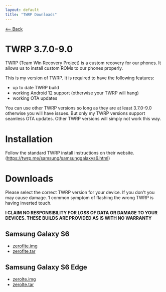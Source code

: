 ```yaml
---
layout: default
title: "TWRP Downloads"
---
```

[ <-- Back](/)

# TWRP 3.7.0-9.0
TWRP (Team Win Recovery Project) is a custom recovery for our phones. It allows us to install custom ROMs to our phones properly. 

This is my version of TWRP. It is required to have the following features:
- up to date TWRP build
- working Android 12 support (otherwise your TWRP will hang)
- working OTA updates

You can use other TWRP versions so long as they are at least 3.7.0-9.0 otherwise you will have issues. But only my TWRP versions support seamless OTA updates. Other TWRP versions will simply not work this way.

# Installation
Follow the standard TWRP install instructions on their website. (<https://twrp.me/samsung/samsunggalaxys6.html>)

# Downloads
Please select the correct TWRP version for your device. If you don't you may cause damage. 1 common symptom of flashing the wrong TWRP is having inverted touch. 

**I CLAIM NO RESPONSIBILITY FOR LOSS OF DATA OR DAMAGE TO YOUR DEVICES. THESE BUILDS ARE PROVIDED AS IS WITH NO WARRANTY**

## Samsung Galaxy S6
- [zeroflte.img](https://github.com/fakemanoan/TWRP-Releases/releases/download/TWRP_3.7.0-9.0_19012024/TWRP_3.7.0-9.0_zeroflte_19012024.img)
- [zeroflte.tar](https://github.com/fakemanoan/TWRP-Releases/releases/download/TWRP_3.7.0-9.0_19012024/TWRP_3.7.0-9.0_zeroflte_19012024.tar)

## Samsung Galaxy S6 Edge
- [zerolte.img](https://github.com/fakemanoan/TWRP-Releases/releases/download/TWRP_3.7.0-9.0_19012024/TWRP_3.7.0-9.0_zerolte_19012024.img)
- [zerolte.tar](https://github.com/fakemanoan/TWRP-Releases/releases/download/TWRP_3.7.0-9.0_19012024/TWRP_3.7.0-9.0_zerolte_19012024.tar)
